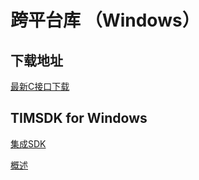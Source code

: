 # 跨平台库 （Windows）

## 下载地址

[最新C接口下载](https://imsdk-1252463788.cos.ap-guangzhou.myqcloud.com/4.6.56/cross-platform/TIM_Cross_Platform_Windows_latest.zip)

## TIMSDK for Windows

[集成SDK](https://cloud.tencent.com/document/product/269/33489)

[概述](https://cloud.tencent.com/document/product/269/33490)
